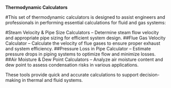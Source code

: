 
**Thermodynamic Calculators**

#This set of thermodynamic calculators is designed to assist engineers and professionals in performing essential calculations for fluid and gas systems:

#Steam Velocity & Pipe Size Calculators – Determine steam flow velocity and appropriate pipe sizing for efficient system design.
##Flue Gas Velocity Calculator – Calculate the velocity of flue gases to ensure proper exhaust and system efficiency.
##Pressure Loss in Pipe Calculator – Estimate pressure drops in piping systems to optimize flow and minimize losses.
##Air Moisture & Dew Point Calculators – Analyze air moisture content and dew point to assess condensation risks in various applications.

These tools provide quick and accurate calculations to support decision-making in thermal and fluid systems.
